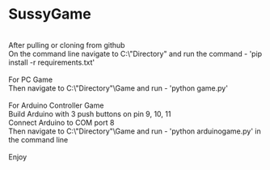 # SussyGame
<br/>
After pulling or cloning from github <br/>
On the command line navigate to C:\"Directory" and run the command - 'pip install -r requirements.txt'<br/>
<br/>
For PC Game<br/>
Then navigate to C:\"Directory"\Game and run - 'python game.py'<br/>
<br/>
For Arduino Controller Game<br/>
Build Arduino with 3 push buttons on pin 9, 10, 11 <br/>
Connect Arduino to COM port 8<br/>
Then navigate to C:\"Directory"\Game and run - 'python arduinogame.py' in the command line<br/>
<br/>
Enjoy
